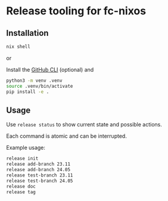# Release tooling for fc-nixos

## Installation

```bash
nix shell
```

or

Install the [GitHub CLI](https://cli.github.com/) (optional) and
```bash
python3 -m venv .venv
source .venv/bin/activate
pip install -e .
```

## Usage
Use `release status` to show current state and possible actions.

Each command is atomic and can be interrupted.

Example usage:
```bash
release init
release add-branch 23.11
release add-branch 24.05
release test-branch 23.11
release test-branch 24.05
release doc
release tag
```
